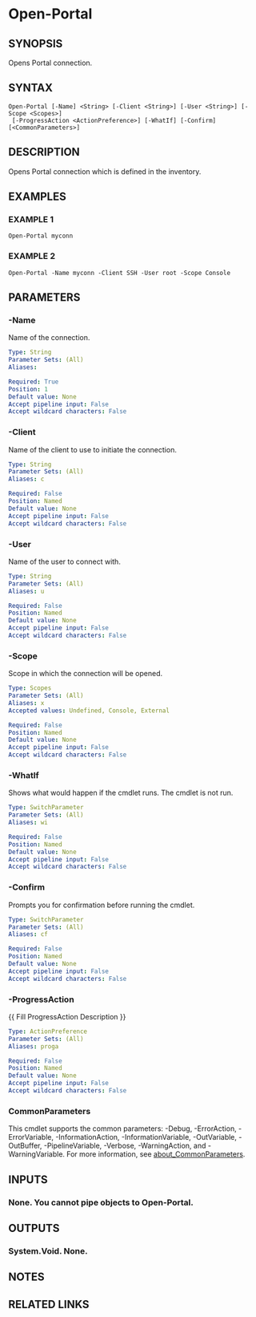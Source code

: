 ﻿---
external help file: Portal-help.xml
Module Name: Portal
online version:
schema: 2.0.0
---

# Open-Portal

## SYNOPSIS
Opens Portal connection.

## SYNTAX

```
Open-Portal [-Name] <String> [-Client <String>] [-User <String>] [-Scope <Scopes>]
 [-ProgressAction <ActionPreference>] [-WhatIf] [-Confirm] [<CommonParameters>]
```

## DESCRIPTION
Opens Portal connection which is defined in the inventory.

## EXAMPLES

### EXAMPLE 1
```
Open-Portal myconn
```

### EXAMPLE 2
```
Open-Portal -Name myconn -Client SSH -User root -Scope Console
```

## PARAMETERS

### -Name
Name of the connection.

```yaml
Type: String
Parameter Sets: (All)
Aliases:

Required: True
Position: 1
Default value: None
Accept pipeline input: False
Accept wildcard characters: False
```

### -Client
Name of the client to use to initiate the connection.

```yaml
Type: String
Parameter Sets: (All)
Aliases: c

Required: False
Position: Named
Default value: None
Accept pipeline input: False
Accept wildcard characters: False
```

### -User
Name of the user to connect with.

```yaml
Type: String
Parameter Sets: (All)
Aliases: u

Required: False
Position: Named
Default value: None
Accept pipeline input: False
Accept wildcard characters: False
```

### -Scope
Scope in which the connection will be opened.

```yaml
Type: Scopes
Parameter Sets: (All)
Aliases: x
Accepted values: Undefined, Console, External

Required: False
Position: Named
Default value: None
Accept pipeline input: False
Accept wildcard characters: False
```

### -WhatIf
Shows what would happen if the cmdlet runs.
The cmdlet is not run.

```yaml
Type: SwitchParameter
Parameter Sets: (All)
Aliases: wi

Required: False
Position: Named
Default value: None
Accept pipeline input: False
Accept wildcard characters: False
```

### -Confirm
Prompts you for confirmation before running the cmdlet.

```yaml
Type: SwitchParameter
Parameter Sets: (All)
Aliases: cf

Required: False
Position: Named
Default value: None
Accept pipeline input: False
Accept wildcard characters: False
```

### -ProgressAction
{{ Fill ProgressAction Description }}

```yaml
Type: ActionPreference
Parameter Sets: (All)
Aliases: proga

Required: False
Position: Named
Default value: None
Accept pipeline input: False
Accept wildcard characters: False
```

### CommonParameters
This cmdlet supports the common parameters: -Debug, -ErrorAction, -ErrorVariable, -InformationAction, -InformationVariable, -OutVariable, -OutBuffer, -PipelineVariable, -Verbose, -WarningAction, and -WarningVariable. For more information, see [about_CommonParameters](http://go.microsoft.com/fwlink/?LinkID=113216).

## INPUTS

### None. You cannot pipe objects to Open-Portal.
## OUTPUTS

### System.Void. None.
## NOTES

## RELATED LINKS
